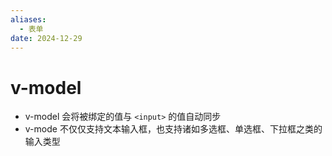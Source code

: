 ```yaml
---
aliases:
  - 表单
date: 2024-12-29
---
```


# v-model

- v-model 会将被绑定的值与 `<input>` 的值自动同步
- v-mode 不仅仅支持文本输入框，也支持诸如多选框、单选框、下拉框之类的输入类型

